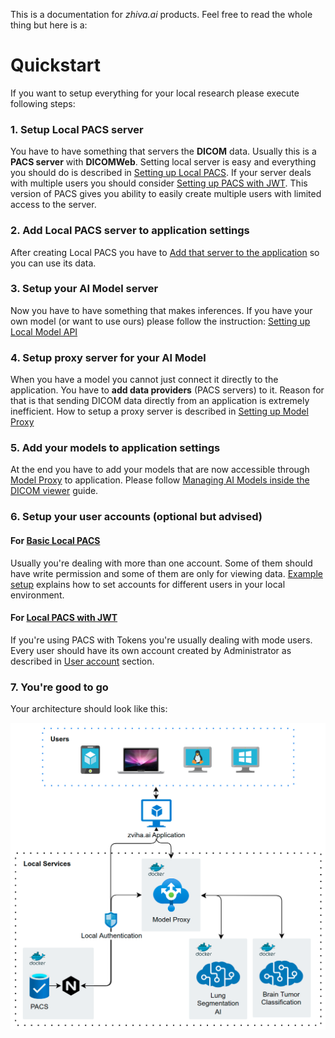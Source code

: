 This is a documentation for _zhiva.ai_ products. Feel free to read the whole thing but here is a:

# Quickstart

If you want to setup everything for your local research please execute following steps:

### 1. Setup Local PACS server

You have to have something that servers the __DICOM__ data. Usually this is a __PACS server__ with __DICOMWeb__. Setting local server is easy and everything you should do is described in [Setting up Local PACS](/latest/setting-up-local-pacs). If your server deals with multiple users you should consider [Setting up PACS with JWT](/latest/setting-up-local-pacs-with-jwt). This version of PACS gives you ability to easily create multiple users with limited access to the server.

### 2. Add Local PACS server to application settings

After creating Local PACS you have to [Add that server to the application](/latest/managing-servers-inside-the-dicom-viewer) so you can use its data.

### 3. Setup your AI Model server

Now you have to have something that makes inferences. If you have your own model (or want to use ours) please follow the instruction: [Setting up Local Model API](/latest/setting-up-local-model-api)

### 4. Setup proxy server for your AI Model

When you have a model you cannot just connect it directly to the application. You have to __add data providers__ (PACS servers) to it. Reason for that is that sending DICOM data directly from an application is extremely inefficient. How to setup a proxy server is described in [Setting up Model Proxy](/latest/setting-up-model-proxy)

### 5. Add your models to application settings

At the end you have to add your models that are now accessible through [Model Proxy](/latest/setting-up-model-proxy) to application. Please follow [Managing AI Models inside the DICOM viewer](/latest/managing-ai-models-inside-the-dicom-viewer) guide.

### 6. Setup your user accounts (optional but advised)

#### For [Basic Local PACS](/latest/setting-up-local-pacs)

Usually you're dealing with more than one account. Some of them should have write permission and some of them are only for viewing data. [Example setup](/latest/local-pacs-security/#example-setup) explains how to set accounts for different users in your local environment.

#### For [Local PACS with JWT](/latest/setting-up-local-pacs-with-jwt)

If you're using PACS with Tokens you're usually dealing with mode users. Every user should have its own account created by Administrator as described in [User account](/latest/setting-up-local-pacs-with-jwt#user-accounts) section.

### 7. You're good to go

Your architecture should look like this:

![local architecture](/local_architecture.png)